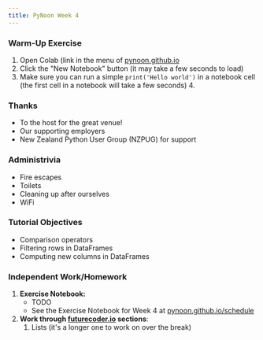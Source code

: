 ```yaml
---
title: PyNoon Week 4
---
```


### Warm-Up Exercise

1. Open Colab (link in the menu of
   [pynoon.github.io](https://pynoon.github.io)
2. Click the "New Notebook" button (it may take a few seconds to load)
3. Make sure you can run a simple `print('Hello world')` in a notebook
   cell (the first cell in a notebook will take a few seconds) 4.

### Thanks

* To the host for the great venue!
* Our supporting employers
* New Zealand Python User Group (NZPUG) for support

### Administrivia

* Fire escapes
* Toilets
* Cleaning up after ourselves
* WiFi


### Tutorial Objectives

* Comparison operators
* Filtering rows in DataFrames
* Computing new columns in DataFrames

### Independent Work/Homework

1. **Exercise Notebook:**
   * TODO
   * See the Exercise Notebook for Week 4 at
     [pynoon.github.io/schedule](https://pynoon.github.io/schedule)
2. **Work through [futurecoder.io](https://futurecoder.io) sections**:
   1. Lists (it's a longer one to work on over the break)
